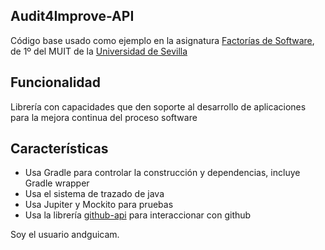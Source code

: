 ## Audit4Improve-API

Código base usado como ejemplo en la asignatura [Factorías de Software](https://www.us.es/estudiar/que-estudiar/oferta-de-masteres/master-universitario-en-ingenieria-de-telecomunicacion-0/52040007), de 1º del MUIT de la [Universidad de Sevilla](https://www.us.es)

## Funcionalidad
Librería con capacidades que den soporte al desarrollo de aplicaciones para la mejora continua del proceso software

## Características
- Usa Gradle para controlar la construcción y dependencias, incluye Gradle wrapper
- Usa el sistema de trazado de java
- Usa Jupiter y Mockito para pruebas
- Usa la librería [github-api](https://mvnrepository.com/artifact/org.kohsuke/github-api/1.301) para interaccionar con github

Soy el usuario andguicam.
